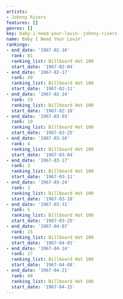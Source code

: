 ```yaml
---
artists:
- Johnny Rivers
features: []
genres: []
key: baby-i-need-your-lovin--johnny-rivers
name: Baby I Need Your Lovin'
rankings:
- end_date: '1967-02-10'
  rank: 81
  ranking_list: Billboard Hot 100
  start_date: '1967-02-04'
- end_date: '1967-02-17'
  rank: 49
  ranking_list: Billboard Hot 100
  start_date: '1967-02-11'
- end_date: '1967-02-24'
  rank: 19
  ranking_list: Billboard Hot 100
  start_date: '1967-02-18'
- end_date: '1967-03-03'
  rank: 10
  ranking_list: Billboard Hot 100
  start_date: '1967-02-25'
- end_date: '1967-03-10'
  rank: 4
  ranking_list: Billboard Hot 100
  start_date: '1967-03-04'
- end_date: '1967-03-17'
  rank: 3
  ranking_list: Billboard Hot 100
  start_date: '1967-03-11'
- end_date: '1967-03-24'
  rank: 3
  ranking_list: Billboard Hot 100
  start_date: '1967-03-18'
- end_date: '1967-03-31'
  rank: 5
  ranking_list: Billboard Hot 100
  start_date: '1967-03-25'
- end_date: '1967-04-07'
  rank: 15
  ranking_list: Billboard Hot 100
  start_date: '1967-04-01'
- end_date: '1967-04-14'
  rank: 17
  ranking_list: Billboard Hot 100
  start_date: '1967-04-08'
- end_date: '1967-04-21'
  rank: 48
  ranking_list: Billboard Hot 100
  start_date: '1967-04-15'
---
```


